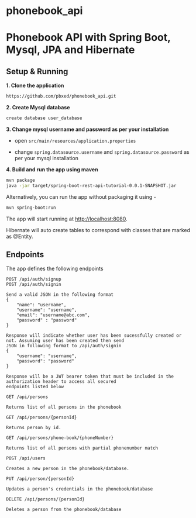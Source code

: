 # phonebook_api


# Phonebook API with Spring Boot, Mysql, JPA and Hibernate 

## Setup & Running

**1. Clone the application**

```bash
https://github.com/pbxed/phonebook_api.git
```

**2. Create Mysql database**
```bash
create database user_database
```

**3. Change mysql username and password as per your installation**

+ open `src/main/resources/application.properties`

+ change `spring.datasource.username` and `spring.datasource.password` as per your mysql installation

**4. Build and run the app using maven**

```bash
mvn package
java -jar target/spring-boot-rest-api-tutorial-0.0.1-SNAPSHOT.jar

```

Alternatively, you can run the app without packaging it using -

```bash
mvn spring-boot:run
```

The app will start running at <http://localhost:8080>.

Hibernate will auto create tables to correspond with classes that are marked as @Entity.

## Endpoints

The app defines the following endpoints

    POST /api/auth/signup
    POST /api/auth/signin
    
    Send a valid JSON in the following format
    {
        "name": "username",
        "username": "username",
        "email": "username@abc.com",
        "password" : "password"
    }
    
    Response will indicate whether user has been sucessfully created or not. Assuming user has been created then send
    JSON in following format to /api/auth/signin
    {
        "username": "username",
        "password": "password"
    }
    
    Response will be a JWT bearer token that must be included in the authorization header to access all secured
    endpoints listed below

    GET /api/persons 
    
    Returns list of all persons in the phonebook
    
    GET /api/persons/{personId}
    
    Returns person by id.
    
    GET /api/persons/phone-book/{phoneNumber}
    
    Returns list of all persons with partial phonenumber match
    
    POST /api/users
    
    Creates a new person in the phonebook/database.
    
    PUT /api/person/{personId}
    
    Updates a person's credentials in the phonebook/database
    
    DELETE /api/persons/{personId}
    
    Deletes a person from the phonebook/database
    
    


